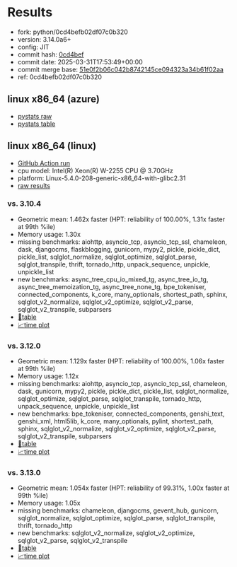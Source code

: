 # Results

- fork: python/0cd4befb02df07c0b320
- version: 3.14.0a6+
- config: JIT
- commit hash: [0cd4bef](https://github.com/python/cpython/commit/0cd4bef)
- commit date: 2025-03-31T17:53:49+00:00
- commit merge base: [51e0f2b06c042b8742145ce094323a34b61f02aa](https://github.com/python/cpython/commit/51e0f2b06c042b8742145ce094323a34b61f02aa)
- ref: 0cd4befb02df07c0b320

## linux x86_64 (azure)

- [pystats raw](bm-20250331-azure-x86_64-python-0cd4befb02df07c0b320-3.14.0a6%2B-0cd4bef-pystats.json)
- [pystats table](bm-20250331-azure-x86_64-python-0cd4befb02df07c0b320-3.14.0a6%2B-0cd4bef-pystats.md)

## linux x86_64 (linux)

- [GitHub Action run](https://github.com/faster-cpython/benchmarking/actions/runs/14178800386)
- cpu model: Intel(R) Xeon(R) W-2255 CPU @ 3.70GHz
- platform: Linux-5.4.0-208-generic-x86_64-with-glibc2.31
- [raw results](bm-20250331-linux-x86_64-python-0cd4befb02df07c0b320-3.14.0a6%2B-0cd4bef.json)

### vs. 3.10.4

- Geometric mean: 1.462x faster (HPT: reliability of 100.00%, 1.31x faster at 99th %ile)
- Memory usage: 1.30x
- missing benchmarks: aiohttp, asyncio_tcp, asyncio_tcp_ssl, chameleon, dask, djangocms, flaskblogging, gunicorn, mypy2, pickle, pickle_dict, pickle_list, sqlglot_normalize, sqlglot_optimize, sqlglot_parse, sqlglot_transpile, thrift, tornado_http, unpack_sequence, unpickle, unpickle_list
- new benchmarks: async_tree_cpu_io_mixed_tg, async_tree_io_tg, async_tree_memoization_tg, async_tree_none_tg, bpe_tokeniser, connected_components, k_core, many_optionals, shortest_path, sphinx, sqlglot_v2_normalize, sqlglot_v2_optimize, sqlglot_v2_parse, sqlglot_v2_transpile, subparsers
- [📄table](bm-20250331-linux-x86_64-python-0cd4befb02df07c0b320-3.14.0a6%2B-0cd4bef-vs-3.10.4.md)
- [📈time plot](bm-20250331-linux-x86_64-python-0cd4befb02df07c0b320-3.14.0a6%2B-0cd4bef-vs-3.10.4.svg)

### vs. 3.12.0

- Geometric mean: 1.129x faster (HPT: reliability of 100.00%, 1.06x faster at 99th %ile)
- Memory usage: 1.12x
- missing benchmarks: aiohttp, asyncio_tcp, asyncio_tcp_ssl, chameleon, dask, gunicorn, mypy2, pickle, pickle_dict, pickle_list, sqlglot_normalize, sqlglot_optimize, sqlglot_parse, sqlglot_transpile, tornado_http, unpack_sequence, unpickle, unpickle_list
- new benchmarks: bpe_tokeniser, connected_components, genshi_text, genshi_xml, html5lib, k_core, many_optionals, pylint, shortest_path, sphinx, sqlglot_v2_normalize, sqlglot_v2_optimize, sqlglot_v2_parse, sqlglot_v2_transpile, subparsers
- [📄table](bm-20250331-linux-x86_64-python-0cd4befb02df07c0b320-3.14.0a6%2B-0cd4bef-vs-3.12.0.md)
- [📈time plot](bm-20250331-linux-x86_64-python-0cd4befb02df07c0b320-3.14.0a6%2B-0cd4bef-vs-3.12.0.svg)

### vs. 3.13.0

- Geometric mean: 1.054x faster (HPT: reliability of 99.31%, 1.00x faster at 99th %ile)
- Memory usage: 1.05x
- missing benchmarks: chameleon, djangocms, gevent_hub, gunicorn, sqlglot_normalize, sqlglot_optimize, sqlglot_parse, sqlglot_transpile, thrift, tornado_http
- new benchmarks: sqlglot_v2_normalize, sqlglot_v2_optimize, sqlglot_v2_parse, sqlglot_v2_transpile
- [📄table](bm-20250331-linux-x86_64-python-0cd4befb02df07c0b320-3.14.0a6%2B-0cd4bef-vs-3.13.0.md)
- [📈time plot](bm-20250331-linux-x86_64-python-0cd4befb02df07c0b320-3.14.0a6%2B-0cd4bef-vs-3.13.0.svg)

